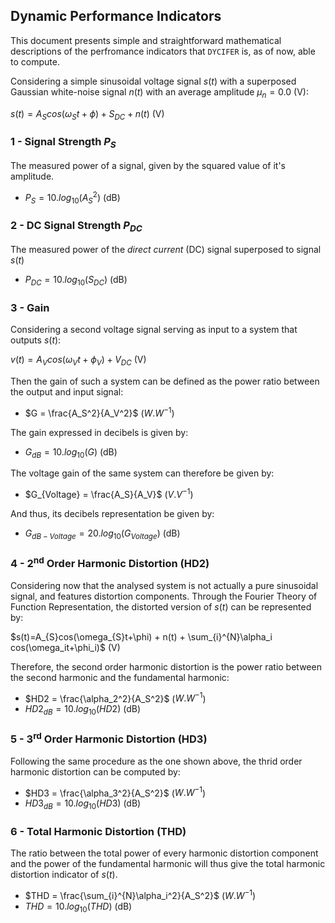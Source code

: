 ## Dynamic Performance Indicators

This document presents simple and straightforward mathematical descriptions of the perfromance indicators that ```DYCIFER``` is, as of now, able to compute.

Considering a simple sinusoidal voltage signal $s(t)$ with a superposed Gaussian white-noise signal $n(t)$ with an average amplitude $\mu_{n} = 0.0$ (V):

$s(t)=A_{S}cos(\omega _S t + \phi) + S_{DC} + n(t)$ (V)

### 1 - Signal Strength $P_S$

The measured power of a signal, given by the squared value of it's amplitude.

- $P_S = 10.log_{10}(A_{S}^2)$ (dB)

### 2 - DC Signal Strength $P_{DC}$

The measured power of the *direct current* (DC) signal superposed to signal $s(t)$

- $P_{DC}=10.log_{10}(S_{DC})$ (dB)
  
### 3 - Gain

Considering a second voltage signal serving as input to a system that outputs $s(t)$:

$v(t)=A_{V}cos(\omega _V t + \phi _V) + V_{DC}$ (V)

Then the gain of such a system can be defined as the power ratio between the output and input signal:

- $G = \frac{A_S^2}{A_V^2}$ ($W.W^{-1}$)

The gain expressed in decibels is given by:
- $G_{dB} = 10.log_{10}(G)$ (dB)

The voltage gain of the same system can therefore be given by:
- $G_{Voltage} = \frac{A_S}{A_V}$ ($V.V^{-1}$)

And thus, its decibels representation be given by:

- $G_{dB - Voltage}=20.log_{10}(G_{Voltage})$ (dB)



### 4 - 2<sup>nd</sup> Order Harmonic Distortion (HD2)
Considering now that the analysed system is not actually a pure sinusoidal signal, and features distortion components. Through the Fourier Theory of Function Representation, the distorted version of $s(t)$ can be represented by:

$s(t)=A_{S}cos(\omega_{S}t+\phi) + n(t) + \sum_{i}^{N}\alpha_i cos(\omega_it+\phi_i)$ (V)

Therefore, the second order harmonic distortion is the power ratio between the second harmonic and the fundamental harmonic:

- $HD2 = \frac{\alpha_2^2}{A_S^2}$ ($W.W^{-1}$)
- $HD2_{dB} = 10.log_{10}(HD2)$ (dB)

### 5 - 3<sup>rd</sup> Order Harmonic Distortion (HD3)

Following the same procedure as the one shown above, the thrid order harmonic distortion can be computed by:

- $HD3 = \frac{\alpha_3^2}{A_S^2}$ ($W.W^{-1}$)
- $HD3_{dB} = 10.log_{10}(HD3)$ (dB)

### 6 - Total Harmonic Distortion (THD)

The ratio between the total power of every harmonic distortion component and the power of the fundamental harmonic will thus give the total harmonic distortion indicator of $s(t)$.

- $THD = \frac{\sum_{i}^{N}\alpha_i^2}{A_S^2}$ ($W.W^{-1}$)
- $THD = 10.log_{10}(THD)$ (dB)